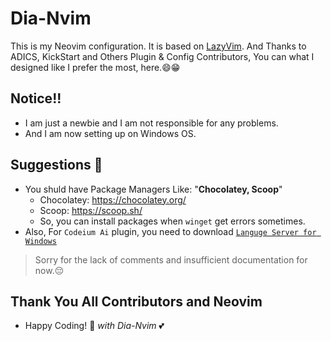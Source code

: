 # Dia-Nvim
This is my Neovim configuration.
It is based on [LazyVim](https://github.com/LazyVim/LazyVim).
And Thanks to ADICS, KickStart and Others Plugin & Config Contributors,
You can what I designed like I prefer the most, here.😄😁

## Notice!!
- I am just a newbie and I am not responsible for any problems.
- And I am now setting up on Windows OS.

## Suggestions 🤔
- You shuld have Package Managers Like: "**Chocolatey, Scoop**"
  - Chocolatey: https://chocolatey.org/
  - Scoop: https://scoop.sh/
  - So, you can install packages when `winget` get errors sometimes.
- Also, For `Codeium Ai` plugin, you need to download [`Languge Server for Windows`](https://github.com/vadimcn/vscode-langservers-extracted/releases)

>   Sorry for the lack of comments and insufficient documentation for now.😔

## Thank You All Contributors and Neovim
- Happy Coding! 🎉 _with Dia-Nvim_ 💕
